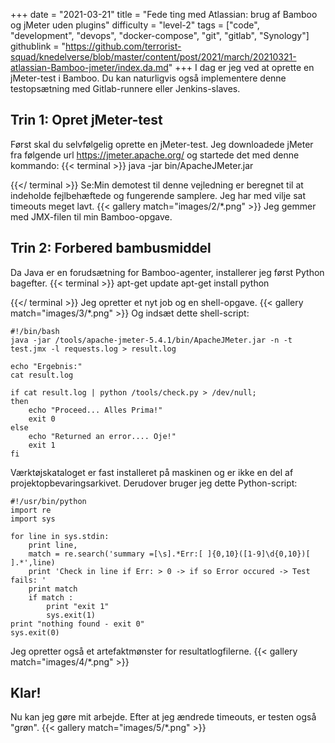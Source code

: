 +++
date = "2021-03-21"
title = "Fede ting med Atlassian: brug af Bamboo og jMeter uden plugins"
difficulty = "level-2"
tags = ["code", "development", "devops", "docker-compose", "git", "gitlab", "Synology"]
githublink = "https://github.com/terrorist-squad/knedelverse/blob/master/content/post/2021/march/20210321-atlassian-Bamboo-jmeter/index.da.md"
+++
I dag er jeg ved at oprette en jMeter-test i Bamboo. Du kan naturligvis også implementere denne testopsætning med Gitlab-runnere eller Jenkins-slaves.
## Trin 1: Opret jMeter-test
Først skal du selvfølgelig oprette en jMeter-test. Jeg downloadede jMeter fra følgende url https://jmeter.apache.org/ og startede det med denne kommando:
{{< terminal >}}
java -jar bin/ApacheJMeter.jar

{{</ terminal >}}
Se:Min demotest til denne vejledning er beregnet til at indeholde fejlbehæftede og fungerende samplere. Jeg har med vilje sat timeouts meget lavt.
{{< gallery match="images/2/*.png" >}}
Jeg gemmer med JMX-filen til min Bamboo-opgave.
## Trin 2: Forbered bambusmiddel
Da Java er en forudsætning for Bamboo-agenter, installerer jeg først Python bagefter.
{{< terminal >}}
apt-get update
apt-get install python

{{</ terminal >}}
Jeg opretter et nyt job og en shell-opgave.
{{< gallery match="images/3/*.png" >}}
Og indsæt dette shell-script:
```
#!/bin/bash
java -jar /tools/apache-jmeter-5.4.1/bin/ApacheJMeter.jar -n -t test.jmx -l requests.log > result.log

echo "Ergebnis:"
cat result.log

if cat result.log | python /tools/check.py > /dev/null; 
then
    echo "Proceed... Alles Prima!"
    exit 0
else
    echo "Returned an error.... Oje!"
    exit 1
fi

```
Værktøjskataloget er fast installeret på maskinen og er ikke en del af projektopbevaringsarkivet. Derudover bruger jeg dette Python-script:
```
#!/usr/bin/python
import re
import sys
 
for line in sys.stdin:
    print line,
    match = re.search('summary =[\s].*Err:[ ]{0,10}([1-9]\d{0,10})[ ].*',line)
    print 'Check in line if Err: > 0 -> if so Error occured -> Test fails: '
    print match
    if match :
        print "exit 1"
        sys.exit(1)
print "nothing found - exit 0"
sys.exit(0)

```
Jeg opretter også et artefaktmønster for resultatlogfilerne.
{{< gallery match="images/4/*.png" >}}

## Klar!
Nu kan jeg gøre mit arbejde. Efter at jeg ændrede timeouts, er testen også "grøn".
{{< gallery match="images/5/*.png" >}}